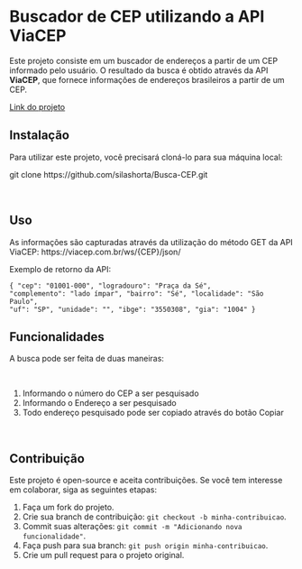 <h1>Buscador de CEP utilizando a API ViaCEP</h1>
Este projeto consiste em um buscador de endereços a partir de um CEP informado pelo usuário. O resultado da busca é obtido através da API <strong>ViaCEP</strong>, que fornece informações de endereços brasileiros a partir de um CEP.
<p><a href="https://willowy-centaur-8bb3e0.netlify.app/?cep=&rua=&complemento=&bairro=&cidade=&estado=">Link do projeto</a>
<h2>Instalação</h2>
Para utilizar este projeto, você precisará cloná-lo para sua máquina local:<br>

<p>git clone https://github.com/silashorta/Busca-CEP.git</p>

<br>

<h2>Uso</h2>

<p>As informações são capturadas através da utilização do método GET da API ViaCEP: https://viacep.com.br/ws/{CEP}/json/</p>
<p>Exemplo de retorno da API:</p>

<code>{
 "cep": "01001-000",
 "logradouro": "Praça da Sé",
 "complemento": "lado ímpar",
 "bairro": "Sé",
 "localidade": "São Paulo",
 "uf": "SP",
 "unidade": "",
 "ibge": "3550308",
 "gia": "1004"
}</code>
<br>
<h2>Funcionalidades</h2>

<p>A busca pode ser feita de duas maneiras:</p>
<br>
<ol>
  <li>Informando o número do CEP a ser pesquisado</li>
  <li>Informando o Endereço a ser pesquisado</li>
  <li>Todo endereço pesquisado pode ser copiado através do botão Copiar</li>
</ol>
<br>
<h2>Contribuição</h2>
<p>Este projeto é open-source e aceita contribuições. Se você tem interesse em colaborar, siga as seguintes etapas:</p>
<ol>
<li>Faça um fork do projeto.</li>
<li>Crie sua branch de contribuição: <code>git checkout -b minha-contribuicao</code>.</li>
<li>Commit suas alterações: <code>git commit -m "Adicionando nova funcionalidade"</code>.</li>
<li>Faça push para sua branch: <code>git push origin minha-contribuicao</code>.</li>
<li>Crie um pull request para o projeto original.</li>
</ol>
